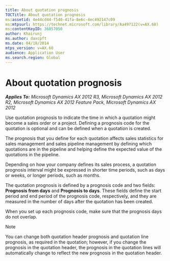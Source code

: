 ```yaml
---
title: About quotation prognosis
TOCTitle: About quotation prognosis
ms:assetid: 4e44cd44-f540-41fa-8e6c-4ec492147c09
ms:mtpsurl: https://technet.microsoft.com/library/Aa497122(v=AX.60)
ms:contentKeyID: 36057050
author: Khairunj
ms.author: daxcpft
ms.date: 04/18/2014
mtps_version: v=AX.60
audience: Application User
ms.search.region: Global
---
```


# About quotation prognosis 


_**Applies To:** Microsoft Dynamics AX 2012 R3, Microsoft Dynamics AX 2012 R2, Microsoft Dynamics AX 2012 Feature Pack, Microsoft Dynamics AX 2012_

Use quotation prognosis to indicate the time in which a quotation might become a sales order or a project. Defining a prognosis code for the quotation is optional and can be defined when a quotation is created.

The prognosis that you define for each quotation affects sales statistics for sales management and sales pipeline management by defining which quotations are in the pipeline and helping define the expected value of the quotations in the pipeline.

Depending on how your company defines its sales process, a quotation prognosis interval might be expressed in shorter time periods, such as days or weeks, or longer periods, such as months.

The quotation prognosis is defined by a prognosis code and two fields: **Prognosis from days** and **Prognosis to days**. These fields define the start period and end period of the prognosis code, respectively, and they are measured in the number of days after the quotation has been created.

When you set up each prognosis code, make sure that the prognosis days do not overlap.


> [!NOTE]
> <P>You can change both quotation header prognosis and quotation line prognosis, as required in the quotation; however, if you change the prognosis in the quotation header, the prognosis in the quotation lines will automatically change to reflect the new prognosis in the quotation header.</P>


  


